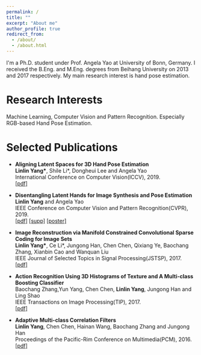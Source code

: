 ```yaml
---
permalink: /
title: ""
excerpt: "About me"
author_profile: true
redirect_from: 
  - /about/
  - /about.html
---
```


I'm a Ph.D. student under Prof. Angela Yao at University of Bonn, Germany. I received the B.Eng. and M.Eng. degrees from Beihang University on 2013 and 2017 respectively. My main research interest is hand pose estimation.



# Research Interests

Machine Learning, Computer Vision and Pattern Recognition. Especially RGB-based Hand Pose Estimation.



# Selected Publications

- **Aligning Latent Spaces for 3D Hand Pose Estimation**  
  **Linlin Yang\***, Shile Li*, Dongheui Lee and Angela Yao  
  International Conference on Computer Vision(ICCV), 2019.  
  [[pdf]](https://www.mu4yang.com/files/papers/Aligning%20Latent%20Spaces%20for%203D%20Hand%20Pose%20Estimation.pdf)

- **Disentangling Latent Hands for Image Synthesis and Pose Estimation**  
  **Linlin Yang** and Angela Yao  
  IEEE Conference on Computer Vision and Pattern Recognition(CVPR), 2019.   
  [[pdf]](http://openaccess.thecvf.com/content_CVPR_2019/papers/Yang_Disentangling_Latent_Hands_for_Image_Synthesis_and_Pose_Estimation_CVPR_2019_paper.pdf)  [[supp]](http://openaccess.thecvf.com/content_CVPR_2019/supplemental/Yang_Disentangling_Latent_Hands_CVPR_2019_supplemental.pdf) [[poster]](https://www.mu4yang.com/files/posters/cvpr19_poster_dVAE.pdf)

- **Image Reconstruction via Manifold Constrained Convolutional Sparse Coding for Image Sets**  
  **Linlin Yang\***, Ce Li*, Jungong Han, Chen Chen, Qixiang Ye, Baochang Zhang, Xianbin Cao and Wanquan Liu  
  IEEE Journal of Selected Topics in Signal Processing(JSTSP), 2017.  
  [[pdf]](https://www.mu4yang.com/files/papers/Image%20Reconstruction%20via%20Manifold%20Constrained%20Convolutional%20Sparse%20Coding%20for%20Image%20Sets.pdf)

- **Action Recognition Using 3D Histograms of Texture and A Multi-class Boosting Classifier**  
  Baochang Zhang,Yun Yang, Chen Chen, **Linlin Yang**, Jungong Han and Ling Shao  
  IEEE Transactions on Image Processing(TIP), 2017.  
  [[pdf]](https://www.mu4yang.com/files/papers/Action%20Recognition%20Using%203D%20Histograms%20of%20Texture%20and%20A%20Multi-class%20Boosting%20Classifier.pdf)

- **Adaptive Multi-class Correlation Filters**  
  **Linlin Yang**, Chen Chen, Hainan Wang, Baochang Zhang and Jungong Han  
  Proceedings of the Pacific-Rim Conference on Multimedia(PCM), 2016.  
  [[pdf]](https://www.mu4yang.com/files/papers/Adaptive%20Multi-class%20Correlation%20Filters.pdf)






<div style="display: none"> 
<script type='text/javascript' id='clustrmaps' src='//cdn.clustrmaps.com/map_v2.js?cl=ffffff&w=130&t=n&d=JfmK_bZPtkKkh4bmz69mhnYq5xVeeql0LrLeRxQIPCA&co=2d78ad&ct=ffffff&cmo=3acc3a&cmn=ff5353'></script>
</div> 